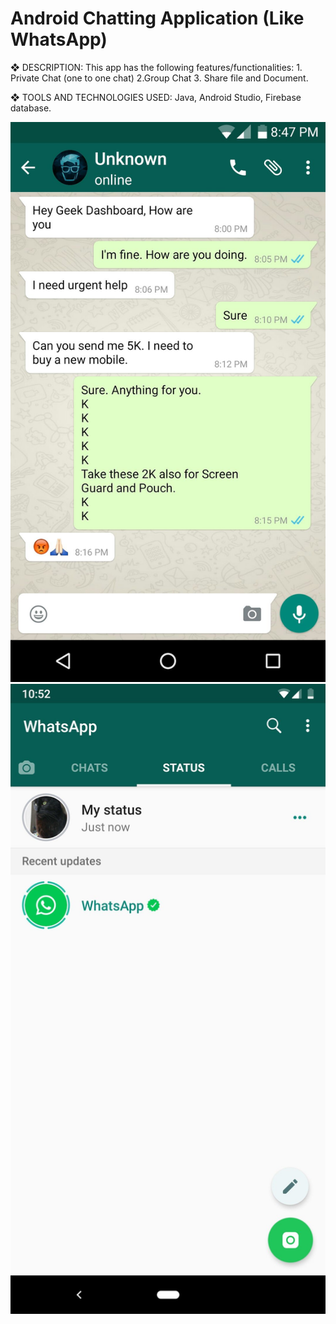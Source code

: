 # Android Chatting Application (Like WhatsApp)

❖ DESCRIPTION: This app has the following features/functionalities: 1. Private Chat (one to one
chat) 2.Group Chat 3. Share file and Document.

❖ TOOLS AND TECHNOLOGIES USED: Java, Android Studio, Firebase database.

<img src="https://github.com/iambashir/Android-Chating-App/blob/main/Screenshots/WhatsAppChat1.jpg" >
<img src="https://github.com/iambashir/Android-Chating-App/blob/main/Screenshots/WhatsAppChat4.jpg" >
